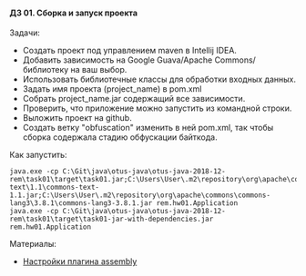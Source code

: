 #### ДЗ 01. Сборка и запуск проекта

Задачи:

- Создать проект под управлением maven в Intellij IDEA. 
- Добавить зависимость на Google Guava/Apache Commons/библиотеку на ваш выбор.
- Использовать библиотечные классы для обработки входных данных.
- Задать имя проекта (project_name) в pom.xml
- Собрать project_name.jar содержащий все зависимости.
- Проверить, что приложение можно запустить из командной строки.
- Выложить проект на github. 
- Создать ветку "obfuscation" изменить в ней pom.xml, так чтобы сборка содержала стадию обфускации байткода.

Как запустить:
```
java.exe -cp C:\Git\java\otus-java\otus-java-2018-12-rem\task01\target\task01.jar;C:\Users\User\.m2\repository\org\apache\commons\commons-text\1.1\commons-text-1.1.jar;C:\Users\User\.m2\repository\org\apache\commons\commons-lang3\3.8.1\commons-lang3-3.8.1.jar rem.hw01.Application
java.exe -cp C:\Git\java\otus-java\otus-java-2018-12-rem\task01\target\task01-jar-with-dependencies.jar rem.hw01.Application
```

Материалы:
- [Настройки плагина assembly](https://maven.apache.org/plugins/maven-assembly-plugin/single-mojo.html)
